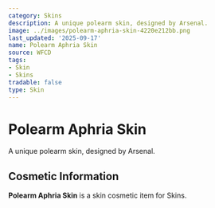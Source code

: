 ```yaml
---
category: Skins
description: A unique polearm skin, designed by Arsenal.
image: ../images/polearm-aphria-skin-4220e212bb.png
last_updated: '2025-09-17'
name: Polearm Aphria Skin
source: WFCD
tags:
- Skin
- Skins
tradable: false
type: Skin
---
```


# Polearm Aphria Skin

A unique polearm skin, designed by Arsenal.

## Cosmetic Information

**Polearm Aphria Skin** is a skin cosmetic item for Skins.

